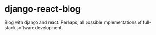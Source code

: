 # django-react-blog
Blog with django and react. Perhaps, all possible implementations of full-stack software development.

